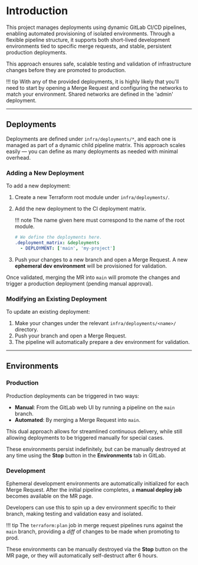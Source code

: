 # Introduction

This project manages deployments using dynamic GitLab CI/CD pipelines, enabling
 automated provisioning of isolated environments. Through a flexible pipeline
 structure, it supports both short-lived development environments tied to
 specific merge requests, and stable, persistent production deployments.

This approach ensures safe, scalable testing and validation of infrastructure
 changes before they are promoted to production.

!!! tip
    With any of the provided deployments, it is highly likely that you'll need to
    start by opening a Merge Request and configuring the networks to match your
    environment. Shared networks are defined in the 'admin' deployment.

---

## Deployments

Deployments are defined under `infra/deployments/*`, and each one is managed
 as part of a dynamic child pipeline matrix. This approach scales easily —
 you can define as many deployments as needed with minimal overhead.

### Adding a New Deployment

To add a new deployment:

1. Create a new Terraform root module under `infra/deployments/`.

1. Add the new deployment to the CI deployment matrix.

    !!! note
        The name given here must correspond to the name of the root module.

    ```yaml title='.gitlab-ci.yml'
    # We define the deployments here.
    .deployment_matrix: &deployments
      - DEPLOYMENT: ['main', 'my-project']
    ```

1. Push your changes to a new branch and open a Merge Request. A new
   **ephemeral dev environment** will be provisioned for validation.

Once validated, merging the MR into `main` will promote the changes and
 trigger a production deployment (pending manual approval).

### Modifying an Existing Deployment

To update an existing deployment:

1. Make your changes under the relevant `infra/deployments/<name>/` directory.
1. Push your branch and open a Merge Request.
1. The pipeline will automatically prepare a dev environment for validation.

---

## Environments

### Production

Production deployments can be triggered in two ways:

- **Manual**: From the GitLab web UI by running a pipeline on the `main` branch.
- **Automated**: By merging a Merge Request into `main`.

This dual approach allows for streamlined continuous delivery, while still
 allowing deployments to be triggered manually for special cases.

These environments persist indefinitely, but can be manually destroyed at any
 time using the **Stop** button in the **Environments** tab in GitLab.

### Development

Ephemeral development environments are automatically initialized for each Merge
 Request. After the initial pipeline completes, a **manual deploy job** becomes
 available on the MR page.

Developers can use this to spin up a dev environment specific to their branch,
 making testing and validation easy and isolated.

!!! tip
    The `terraform:plan` job in merge request pipelines runs against the `main`
    branch, providing a *diff* of changes to be made when promoting to prod.

These environments can be manually destroyed via the **Stop** button on the
 MR page, or they will automatically self-destruct after 6 hours.
